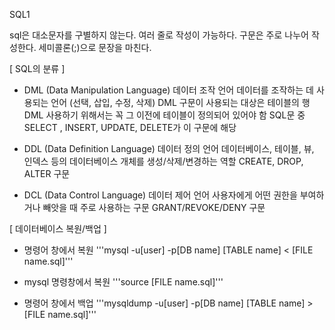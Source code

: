 SQL1

sql은 대소문자를 구별하지 않는다. 
여러 줄로 작성이 가능하다. 
구문은 주로 나누어 작성한다. 
세미콜론(;)으로 문장을 마친다. 


[ SQL의 분류 ]
 
- DML (Data Manipulation Language)
데이터 조작 언어 
데이터를 조작하는 데 사용되는 언어 (선택, 삽입, 수정, 삭제)
DML 구문이 사용되는 대상은 테이블의 행
DML 사용하기 위해서는 꼭 그 이전에 테이블이 정의되어 있어야 함
SQL문 중 SELECT , INSERT, UPDATE, DELETE가 이 구문에 해당

- DDL (Data Definition Language)
데이터 정의 언어
데이터베이스, 테이블, 뷰, 인덱스 등의 데이터베이스 개체를 생성/삭제/변경하는 역할
CREATE, DROP, ALTER 구문

- DCL (Data Control Language)
데이터 제어 언어
사용자에게 어떤 권한을 부여하거나 빼앗을 때 주로 사용하는 구문
GRANT/REVOKE/DENY 구문


[ 데이터베이스 복원/백업 ]

- 명령어 창에서 복원
'''mysql -u[user] -p[DB name] [TABLE name] < [FILE name.sql]'''

- mysql 명령창에서 복원 
'''source [FILE name.sql]'''

- 명령어 창에서 백업
'''mysqldump -u[user] -p[DB name] [TABLE name] > [FILE name.sql]'''







 
